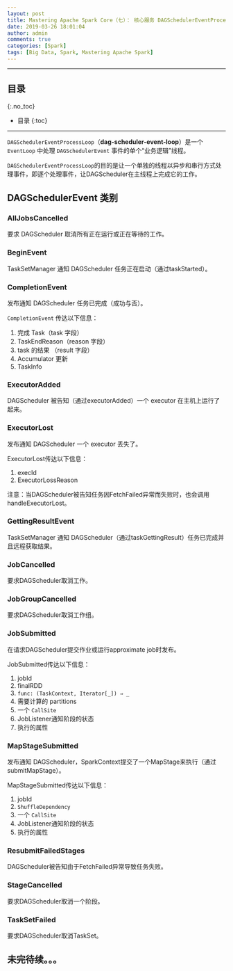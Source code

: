 ```yaml
---
layout: post
title: Mastering Apache Spark Core（七）： 核心服务 DAGSchedulerEventProcessLoop
date: 2019-03-26 18:01:04
author: admin
comments: true
categories: [Spark]
tags: [Big Data, Spark, Mastering Apache Spark]
---
```




<!-- more -->

------

## 目录
{:.no_toc}

* 目录
{:toc}


------

`DAGSchedulerEventProcessLoop`（**dag-scheduler-event-loop**）是一个`EventLoop` 中处理 `DAGSchedulerEvent` 事件的单个“业务逻辑”线程。

`DAGSchedulerEventProcessLoop`的目的是让一个单独的线程以异步和串行方式处理事件，即逐个处理事件，让DAGScheduler在主线程上完成它的工作。

## DAGSchedulerEvent 类别

### AllJobsCancelled

要求 DAGScheduler 取消所有正在运行或正在等待的工作。

### BeginEvent

TaskSetManager 通知 DAGScheduler 任务正在启动（通过taskStarted）。

### CompletionEvent

发布通知 DAGScheduler 任务已完成（成功与否）。

`CompletionEvent` 传达以下信息：

1. 完成 Task（task 字段）
2. TaskEndReason（reason 字段）
3. task 的结果 （result 字段）
4. Accumulator 更新
5. TaskInfo

### ExecutorAdded

DAGScheduler 被告知（通过executorAdded）一个 executor 在主机上运行了起来。

### ExecutorLost

发布通知 DAGScheduler 一个 executor 丢失了。

ExecutorLost传达以下信息：

1. execId
2. ExecutorLossReason

注意：当DAGScheduler被告知任务因FetchFailed异常而失败时，也会调用handleExecutorLost。

### GettingResultEvent

TaskSetManager 通知 DAGScheduler（通过taskGettingResult）任务已完成并且远程获取结果。

### JobCancelled

要求DAGScheduler取消工作。

### JobGroupCancelled

要求DAGScheduler取消工作组。

### JobSubmitted

在请求DAGScheduler提交作业或运行approximate job时发布。

JobSubmitted传达以下信息：

1. jobId
2. finalRDD
3. `func: (TaskContext, Iterator[_]) ⇒ _`
4. 需要计算的 partitions
5. 一个 `CallSite`
6. JobListener通知阶段的状态
7. 执行的属性

### MapStageSubmitted

发布通知 DAGScheduler，SparkContext提交了一个MapStage来执行（通过submitMapStage）。

MapStageSubmitted传达以下信息：

1. jobId
2. `ShuffleDependency`
3. 一个 `CallSite`
4. JobListener通知阶段的状态
5. 执行的属性



### ResubmitFailedStages

DAGScheduler被告知由于FetchFailed异常导致任务失败。

### StageCancelled

要求DAGScheduler取消一个阶段。

### TaskSetFailed

要求DAGScheduler取消TaskSet。






## 未完待续。。。




